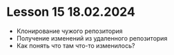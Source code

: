 # Lesson 15 18.02.2024

- Клонирование чужого репозитория
- Получение изменений из удаленного репозитория
- Как понять что там что-то изменилось?